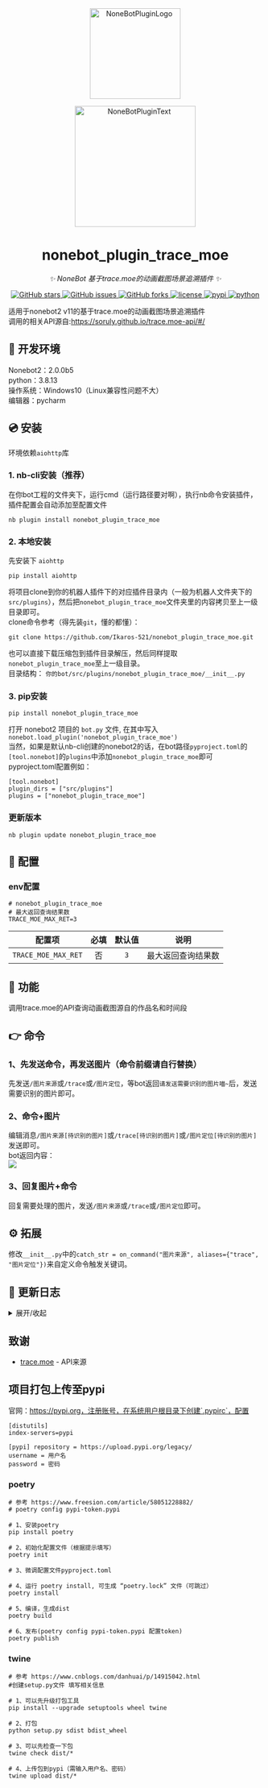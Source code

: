 <div align="center">
  <a href="https://v2.nonebot.dev/store"><img src="https://github.com/A-kirami/nonebot-plugin-template/blob/resources/nbp_logo.png" width="180" height="180" alt="NoneBotPluginLogo"></a>
  <br>
  <p><img src="https://github.com/A-kirami/nonebot-plugin-template/blob/resources/NoneBotPlugin.svg" width="240" alt="NoneBotPluginText"></p>
</div>

<div align="center">

# nonebot_plugin_trace_moe
  
_✨ NoneBot 基于trace.moe的动画截图场景追溯插件 ✨_
  
<a href="https://github.com/Ikaros-521/nonebot_plugin_trace_moe/stargazers">
    <img alt="GitHub stars" src="https://img.shields.io/github/stars/Ikaros-521/nonebot_plugin_trace_moe?color=%09%2300BFFF&style=flat-square">
</a>
<a href="https://github.com/Ikaros-521/nonebot_plugin_trace_moe/issues">
    <img alt="GitHub issues" src="https://img.shields.io/github/issues/Ikaros-521/nonebot_plugin_trace_moe?color=Emerald%20green&style=flat-square">
</a>
<a href="https://github.com/Ikaros-521/nonebot_plugin_trace_moe/network">
    <img alt="GitHub forks" src="https://img.shields.io/github/forks/Ikaros-521/nonebot_plugin_trace_moe?color=%2300BFFF&style=flat-square">
</a>
<a href="./LICENSE">
    <img src="https://img.shields.io/github/license/Ikaros-521/nonebot_plugin_trace_moe.svg" alt="license">
</a>
<a href="https://pypi.python.org/pypi/nonebot_plugin_trace_moe">
    <img src="https://img.shields.io/pypi/v/nonebot_plugin_trace_moe.svg" alt="pypi">
</a>
<a href="https://www.python.org">
    <img src="https://img.shields.io/badge/python-3.8+-blue.svg" alt="python">
</a>

</div>

适用于nonebot2 v11的基于trace.moe的动画截图场景追溯插件  
调用的相关API源自:https://soruly.github.io/trace.moe-api/#/  

## 🔧 开发环境
Nonebot2：2.0.0b5  
python：3.8.13  
操作系统：Windows10（Linux兼容性问题不大）  
编辑器：pycharm  

## 💿 安装
环境依赖`aiohttp`库   

### 1. nb-cli安装（推荐）
在你bot工程的文件夹下，运行cmd（运行路径要对啊），执行nb命令安装插件，插件配置会自动添加至配置文件  
```
nb plugin install nonebot_plugin_trace_moe
```

### 2. 本地安装
先安装下 `aiohttp`  
```
pip install aiohttp
```
将项目clone到你的机器人插件下的对应插件目录内（一般为机器人文件夹下的`src/plugins`），然后把`nonebot_plugin_trace_moe`文件夹里的内容拷贝至上一级目录即可。  
clone命令参考（得先装`git`，懂的都懂）：
```
git clone https://github.com/Ikaros-521/nonebot_plugin_trace_moe.git
``` 
也可以直接下载压缩包到插件目录解压，然后同样提取`nonebot_plugin_trace_moe`至上一级目录。  
目录结构： ```你的bot/src/plugins/nonebot_plugin_trace_moe/__init__.py```  


### 3. pip安装
```
pip install nonebot_plugin_trace_moe
```  
打开 nonebot2 项目的 ```bot.py``` 文件, 在其中写入  
```nonebot.load_plugin('nonebot_plugin_trace_moe')```  
当然，如果是默认nb-cli创建的nonebot2的话，在bot路径```pyproject.toml```的```[tool.nonebot]```的```plugins```中添加```nonebot_plugin_trace_moe```即可  
pyproject.toml配置例如：  
``` 
[tool.nonebot]
plugin_dirs = ["src/plugins"]
plugins = ["nonebot_plugin_trace_moe"]
``` 

### 更新版本
```
nb plugin update nonebot_plugin_trace_moe
```

## 🔧 配置  

### env配置
```
# nonebot_plugin_trace_moe
# 最大返回查询结果数
TRACE_MOE_MAX_RET=3
```
|       配置项        | 必填 | 默认值  |                      说明                      |
|:----------------:|:----:|:----:|:----------------------------:|
| `TRACE_MOE_MAX_RET` | 否 | `3` | 最大返回查询结果数 |


## 🎉 功能
调用trace.moe的API查询动画截图源自的作品名和时间段  

## 👉 命令

### 1、先发送命令，再发送图片（命令前缀请自行替换）
先发送`/图片来源`或`/trace`或`/图片定位`，等bot返回`请发送需要识别的图片喵~`后，发送需要识别的图片即可。  

### 2、命令+图片
编辑消息`/图片来源[待识别的图片]`或`/trace[待识别的图片]`或`/图片定位[待识别的图片]`发送即可。  
bot返回内容：  
![](docs/result.png)  

### 3、回复图片+命令
回复需要处理的图片，发送`/图片来源`或`/trace`或`/图片定位`即可。  

## ⚙ 拓展
修改`__init__.py`中的`catch_str = on_command("图片来源", aliases={"trace", "图片定位"})`来自定义命令触发关键词。  

## 📝 更新日志

<details>
<summary>展开/收起</summary>

### 0.0.1

- 插件初次发布

### 0.0.2

- 向上兼容rc2  

### 0.0.3

- 可以通过回复图片触发  

### 0.0.4

- 插件补充元信息  
- 优化异常报错

</details>

## 致谢

- [trace.moe](https://trace.moe) - API来源  

## 项目打包上传至pypi

官网：https://pypi.org，注册账号，在系统用户根目录下创建`.pypirc`，配置  
``` 
[distutils] 
index-servers=pypi 
 
[pypi] repository = https://upload.pypi.org/legacy/ 
username = 用户名 
password = 密码
```

### poetry

```
# 参考 https://www.freesion.com/article/58051228882/
# poetry config pypi-token.pypi

# 1、安装poetry
pip install poetry

# 2、初始化配置文件（根据提示填写）
poetry init

# 3、微调配置文件pyproject.toml

# 4、运行 poetry install, 可生成 “poetry.lock” 文件（可跳过）
poetry install

# 5、编译，生成dist
poetry build

# 6、发布(poetry config pypi-token.pypi 配置token)
poetry publish

```

### twine

```
# 参考 https://www.cnblogs.com/danhuai/p/14915042.html
#创建setup.py文件 填写相关信息

# 1、可以先升级打包工具
pip install --upgrade setuptools wheel twine

# 2、打包
python setup.py sdist bdist_wheel

# 3、可以先检查一下包
twine check dist/*

# 4、上传包到pypi（需输入用户名、密码）
twine upload dist/*
```